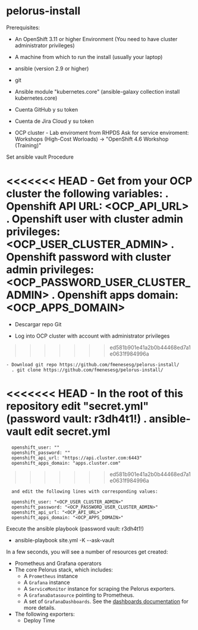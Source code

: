 # pelorus-install


Prerequisites:
 - An OpenShift 3.11 or higher Environment (You need to have cluster administrator privileges)
 - A machine from which to run the install (usually your laptop) 
  - ansible (version 2.9 or higher)
  - git
  - Ansible module "kubernetes.core" (ansible-galaxy collection install kubernetes.core)

  - Cuenta GitHub y su token
  - Cuenta de Jira Cloud y su token
  - OCP cluster - Lab enviroment from RHPDS
    Ask for service enviroment:
      Workshops (High-Cost Worloads) -> "OpenShift 4.6 Workshop (Training)"   

Set ansible vault
  Procedure

<<<<<<< HEAD
    - Get from your OCP cluster the following variables:
      . Openshift API URL: <OCP_API_URL>
      . Openshift user with cluster admin privileges: <OCP_USER_CLUSTER_ADMIN>
      . Openshift password with cluster admin privileges: <OCP_PASSWORD_USER_CLUSTER_ADMIN>
      . Openshift apps domain: <OCP_APPS_DOMAIN>
=======
   - Descargar repo Git

   - Log into OCP cluster with account with administrator privileges
>>>>>>> ed581b901e41a2b0b44468ed7a1e0631f984996a

    - Download git repo https://github.com/fmenesesg/pelorus-install/
      . git clone https://github.com/fmenesesg/pelorus-install/

<<<<<<< HEAD
    - In the root of this repository edit "secret.yml" (password vault: r3dh4t1!) 
      . ansible-vault edit secret.yml
=======
      openshift_user: ""
      openshift_password: ""
      openshift_api_url: "https://api.cluster.com:6443"
      openshift_apps_domain: "apps.cluster.com"
>>>>>>> ed581b901e41a2b0b44468ed7a1e0631f984996a

      and edit the following lines with corresponding values:

      openshift_user: "<OCP_USER_CLUSTER_ADMIN>"
      openshift_password: "<OCP_PASSWORD_USER_CLUSTER_ADMIN>"
      openshift_api_url: "<OCP_API_URL>"
      openshift_apps_domain: "<OCP_APPS_DOMAIN>"

Execute the ansible playbook (password vault: r3dh4t1!)
- ansible-playbook site.yml -K --ask-vault 

In a few seconds, you will see a number of resources get created:

* Prometheus and Grafana operators
* The core Pelorus stack, which includes:
  * A `Prometheus` instance
  * A `Grafana` instance
  * A `ServiceMonitor` instance for scraping the Pelorus exporters.
  * A `GrafanaDatasource` pointing to Prometheus.
  * A set of `GrafanaDashboards`. See the [dashboards documentation](/docs/Dashboards.md) for more details.
* The following exporters:
  * Deploy Time

